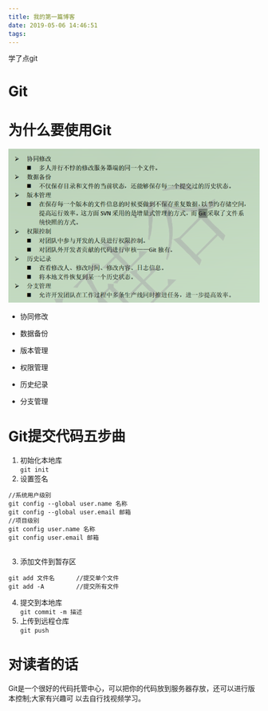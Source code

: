 ```yaml
---
title: 我的第一篇博客
date: 2019-05-06 14:46:51
tags:
---
```


学了点git
<!--more-->

# Git

# **为什么要使用Git**

![GIT功能](MY_first_Blog\功能.png)

- 协同修改

- 数据备份

- 版本管理

- 权限管理

- 历史纪录 

- 分支管理

# Git提交代码五步曲

1. 初始化本地库  
`git init`
2. 设置签名  

```
//系统用户级别
git config --global user.name 名称
git config --global user.email 邮箱  
//项目级别
git config user.name 名称
git config user.email 邮箱 
 
```

3. 添加文件到暂存区
```
git add 文件名      //提交单个文件
git add -A         //提交所有文件
```
4. 提交到本地库  
`git commit -m 描述`
5. 上传到远程仓库  
`git push`

# 对读者的话  
Git是一个很好的代码托管中心，可以把你的代码放到服务器存放，还可以进行版本控制;大家有兴趣可
以去自行找视频学习。






